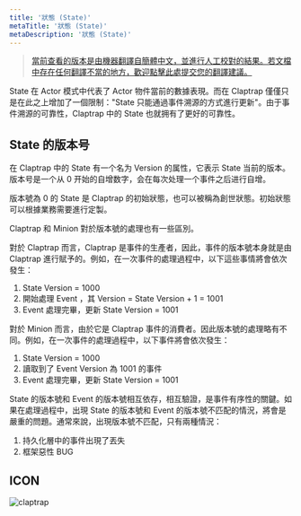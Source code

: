 ```yaml
---
title: '狀態 (State)'
metaTitle: '狀態 (State)'
metaDescription: '狀態 (State)'
---
```


> [當前查看的版本是由機器翻譯自簡體中文，並進行人工校對的結果。若文檔中存在任何翻譯不當的地方，歡迎點擊此處提交您的翻譯建議。](https://crwd.in/newbeclaptrap)

State 在 Actor 模式中代表了 Actor 物件當前的數據表現。而在 Claptrap 僅僅只是在此之上增加了一個限制："State 只能通過事件溯源的方式進行更新"。由于事件溯源的可靠性，Claptrap 中的 State 也就拥有了更好的可靠性。

## State 的版本号

在 Claptrap 中的 State 有一个名为 Version 的属性，它表示 State 当前的版本。版本号是一个从 0 开始的自增数字，会在每次处理一个事件之后进行自增。

版本號為 0 的 State 是 Claptrap 的初始狀態，也可以被稱為創世狀態。初始狀態可以根據業務需要進行定製。

Claptrap 和 Minion 對於版本號的處理也有一些區別。

對於 Claptrap 而言，Claptrap 是事件的生產者，因此，事件的版本號本身就是由 Claptrap 進行賦予的。例如，在一次事件的處理過程中，以下這些事情將會依次發生：

1. State Version = 1000
2. 開始處理 Event ，其 Version = State Version + 1 = 1001
3. Event 處理完畢，更新 State Version = 1001

對於 Minion 而言，由於它是 Claptrap 事件的消費者。因此版本號的處理略有不同。例如，在一次事件的處理過程中，以下事件將會依次發生：

1. State Version = 1000
2. 讀取到了 Event Version 為 1001 的事件
3. Event 處理完畢，更新 State Version = 1001

State 的版本號和 Event 的版本號相互依存，相互驗證，是事件有序性的關鍵。如果在處理過程中，出現 State 的版本號和 Event 的版本號不匹配的情況，將會是嚴重的問題。通常來說，出現版本號不匹配，只有兩種情況：

1. 持久化層中的事件出現了丟失
2. 框架惡性 BUG

## ICON

![claptrap](/images/claptrap_icons/state.svg)
